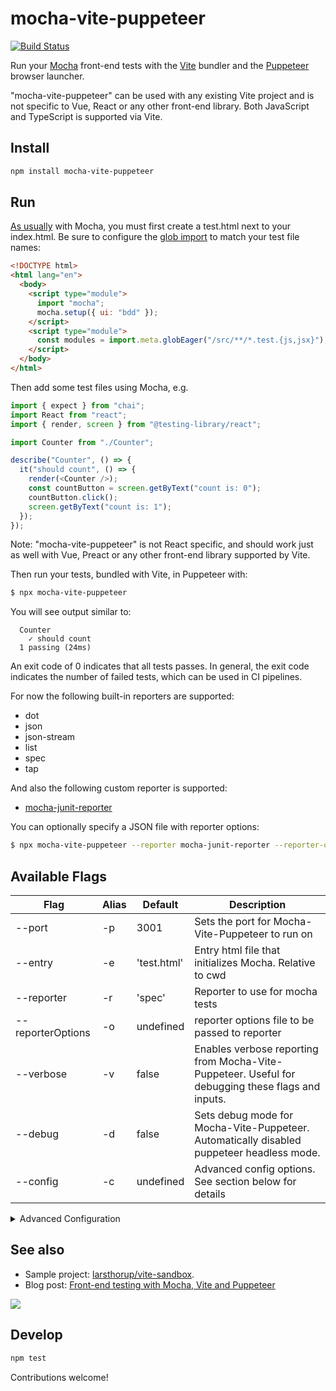 # mocha-vite-puppeteer

[![Build Status](https://github.com/larsthorup/mocha-vite-puppeteer/actions/workflows/ci.yml/badge.svg)](https://github.com/larsthorup/mocha-vite-puppeteer/actions/workflows/ci.yml)

Run your [Mocha](https://mochajs.org/) front-end tests with the [Vite](https://vitejs.dev/) bundler and the [Puppeteer](https://pptr.dev/) browser launcher.

"mocha-vite-puppeteer" can be used with any existing Vite project and is not specific to Vue, React or any other front-end library. Both JavaScript and TypeScript is supported via Vite.

## Install

```bash
npm install mocha-vite-puppeteer
```

## Run

[As usually](https://mochajs.org/#running-mocha-in-the-browser) with Mocha, you must first create a test.html next to your index.html. Be sure to configure the [glob import](https://vitejs.dev/guide/features.html#glob-import) to match your test file names:

```html
<!DOCTYPE html>
<html lang="en">
  <body>
    <script type="module">
      import "mocha";
      mocha.setup({ ui: "bdd" });
    </script>
    <script type="module">
      const modules = import.meta.globEager("/src/**/*.test.{js,jsx}");
    </script>
  </body>
</html>
```

Then add some test files using Mocha, e.g.

```js
import { expect } from "chai";
import React from "react";
import { render, screen } from "@testing-library/react";

import Counter from "./Counter";

describe("Counter", () => {
  it("should count", () => {
    render(<Counter />);
    const countButton = screen.getByText("count is: 0");
    countButton.click();
    screen.getByText("count is: 1");
  });
});
```

Note: "mocha-vite-puppeteer" is not React specific, and should work just as well with Vue, Preact or any other front-end library supported by Vite.

Then run your tests, bundled with Vite, in Puppeteer with:

```bash
$ npx mocha-vite-puppeteer
```

You will see output similar to:

```text
  Counter
    ✓ should count
  1 passing (24ms)
```

An exit code of 0 indicates that all tests passes. In general, the exit code indicates the number of failed tests, which can be used in CI pipelines.

For now the following built-in reporters are supported:

- dot
- json
- json-stream
- list
- spec
- tap

And also the following custom reporter is supported:

- [mocha-junit-reporter](https://www.npmjs.com/package/mocha-junit-reporter)

You can optionally specify a JSON file with reporter options:

```bash
$ npx mocha-vite-puppeteer --reporter mocha-junit-reporter --reporter-options mocha-junit-reporter.config.json
```

## Available Flags

| Flag          | Alias          | Default     | Description | 
| ----------- | ----------- | ----------- | ----------- |
| --port       | -p              |  3001        | Sets the port for Mocha-Vite-Puppeteer to run on |
| --entry      | -e              |  'test.html'| Entry html file that initializes Mocha. Relative to cwd |
| --reporter | -r              |  'spec'        | Reporter to use for mocha tests |
| --reporterOptions | -o |  undefined | reporter options file to be passed to reporter |
| --verbose | -v |  false  | Enables verbose reporting from Mocha-Vite-Puppeteer. Useful for debugging these flags and inputs. |
| --debug | -d |  false | Sets debug mode for Mocha-Vite-Puppeteer. Automatically disabled puppeteer headless mode. |
| --config | -c | undefined | Advanced config options. See section below for details |

<details>
  <summary>Advanced Configuration</summary>

    {
      "mvp" : {
        "port": 3002,
        ..
      },
      "puppeteer": {
        "launchOptions": {
          "headless": false,
          ...
        }
      }
    }
    
The mvp object accepts any flag above, except config of course.

The puppeteer currently only accepts the key launchOptions. see the [puppeteer docs on launch options](https://github.com/puppeteer/puppeteer/blob/main/docs/api.md#puppeteerlaunchoptions) for a full list of launch options available.

</details>

## See also

- Sample project: [larsthorup/vite-sandbox](https://github.com/larsthorup/vite-sandbox).
- Blog post: [Front-end testing with Mocha, Vite and Puppeteer](https://www.fullstackagile.eu/2021/03/21/mocha-vite-puppeteer/)

![](https://www.fullstackagile.eu/2021/03/21/mocha-vite-puppeteer/mocha-vite-puppeteer-diagram.png)

## Develop

```bash
npm test
```

Contributions welcome!
